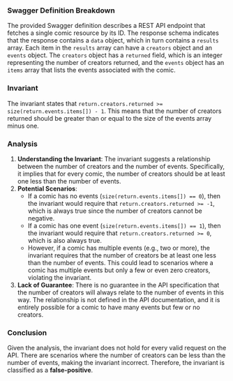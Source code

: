 ### Swagger Definition Breakdown
The provided Swagger definition describes a REST API endpoint that fetches a single comic resource by its ID. The response schema indicates that the response contains a `data` object, which in turn contains a `results` array. Each item in the `results` array can have a `creators` object and an `events` object. The `creators` object has a `returned` field, which is an integer representing the number of creators returned, and the `events` object has an `items` array that lists the events associated with the comic.

### Invariant
The invariant states that `return.creators.returned >= size(return.events.items[]) - 1`. This means that the number of creators returned should be greater than or equal to the size of the events array minus one.

### Analysis
1. **Understanding the Invariant**: The invariant suggests a relationship between the number of creators and the number of events. Specifically, it implies that for every comic, the number of creators should be at least one less than the number of events.
2. **Potential Scenarios**: 
   - If a comic has no events (`size(return.events.items[]) == 0`), then the invariant would require that `return.creators.returned >= -1`, which is always true since the number of creators cannot be negative.
   - If a comic has one event (`size(return.events.items[]) == 1`), then the invariant would require that `return.creators.returned >= 0`, which is also always true.
   - However, if a comic has multiple events (e.g., two or more), the invariant requires that the number of creators be at least one less than the number of events. This could lead to scenarios where a comic has multiple events but only a few or even zero creators, violating the invariant.
3. **Lack of Guarantee**: There is no guarantee in the API specification that the number of creators will always relate to the number of events in this way. The relationship is not defined in the API documentation, and it is entirely possible for a comic to have many events but few or no creators.

### Conclusion
Given the analysis, the invariant does not hold for every valid request on the API. There are scenarios where the number of creators can be less than the number of events, making the invariant incorrect. Therefore, the invariant is classified as a **false-positive**.
